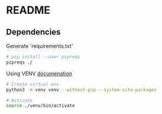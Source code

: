 # README

## Dependencies

Generate 'requirements.txt'

```bash
# pip install --user pipreqs
pipreqs ./
```

Using VENV
[documenation](https://docs.python.org/3/library/venv.html)
```bash
# Create virtual env
python3 -m venv venv --without-pip --system-site-packages

# Activate
source ./venv/bin/activate
```
